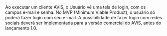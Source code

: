 Ao executar um cliente AViS, o Usuário vê uma tela de login, com os campos e-mail e senha. No MVP (Minimum Viable Product), o usuário só poderá fazer login com seu e-mail. A possibilidade de fazer login com redes sociais deverá ser implementada para a versão comercial do AViS, antes do lançamento 1.0.
